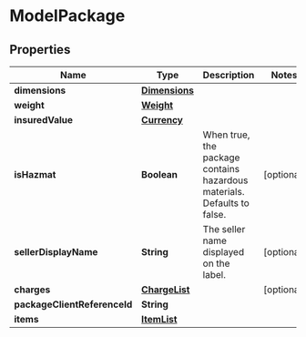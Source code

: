 
# ModelPackage

## Properties
Name | Type | Description | Notes
------------ | ------------- | ------------- | -------------
**dimensions** | [**Dimensions**](Dimensions.md) |  | 
**weight** | [**Weight**](Weight.md) |  | 
**insuredValue** | [**Currency**](Currency.md) |  | 
**isHazmat** | **Boolean** | When true, the package contains hazardous materials. Defaults to false. |  [optional]
**sellerDisplayName** | **String** | The seller name displayed on the label. |  [optional]
**charges** | [**ChargeList**](ChargeList.md) |  |  [optional]
**packageClientReferenceId** | **String** |  | 
**items** | [**ItemList**](ItemList.md) |  | 




